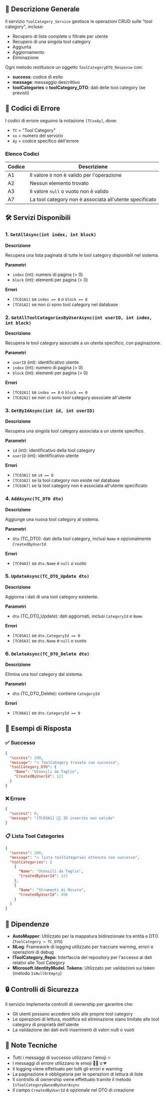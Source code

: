 ## 📌 Descrizione Generale

Il servizio `ToolCategory_Service` gestisce le operazioni CRUD sulle "tool category", incluse:

- Recupero di liste complete o filtrate per utente
- Recupero di una singola tool category
- Aggiunta
- Aggiornamento
- Eliminazione

Ogni metodo restituisce un oggetto `ToolCategoryDTO_Response` con:

- **success**: codice di esito
- **message**: messaggio descrittivo
- **toolCategories** o **toolCategory_DTO**: dati delle tool category (se previsti)

## 🧾 Codici di Errore

I codici di errore seguono la notazione `[TCxxAy]`, dove:

- `TC` = "Tool Category"
- `xx` = numero del servizio
- `Ay` = codice specifico dell'errore

### Elenco Codici

| Codice | Descrizione |
| --- | --- |
| A1 | Il valore `0` non è valido per l'operazione |
| A2 | Nessun elemento trovato |
| A3 | Il valore `null` o vuoto non è valido |
| A7 | La tool category non è associata all'utente specificato |

## 🛠️ Servizi Disponibili

### 1. `GetAllAsync(int index, int block)`

**Descrizione**

Recupera una lista paginata di tutte le tool category disponibili nel sistema.

**Parametri**

- `index` (int): numero di pagina (> 0)
- `block` (int): elementi per pagina (> 0)

**Errori**

- `[TC01A1]` se `index == 0` o `block == 0`
- `[TC01A2]` se non ci sono tool category nel database

### 2. `GetAllToolCategoriesByUserAsync(int userID, int index, int block)`

**Descrizione**

Recupera le tool category associate a un utente specifico, con paginazione.

**Parametri**

- `userID` (int): identificativo utente
- `index` (int): numero di pagina (> 0)
- `block` (int): elementi per pagina (> 0)

**Errori**

- `[TC02A1]` se `index == 0` o `block == 0`
- `[TC02A2]` se non ci sono tool category associate all'utente

### 3. `GetByIdAsync(int id, int userID)`

**Descrizione**

Recupera una singola tool category associata a un utente specifico.

**Parametri**

- `id` (int): identificativo della tool category
- `userID` (int): identificativo utente

**Errori**

- `[TC03A1]` se `id == 0`
- `[TC03A2]` se la tool category non esiste nel database
- `[TC03A7]` se la tool category non è associata all'utente specificato

### 4. `AddAsync(TC_DTO dto)`

**Descrizione**

Aggiunge una nuova tool category al sistema.

**Parametri**

- `dto` (TC_DTO): dati della tool category, inclusi `Name` e opzionalmente `CreatedByUserId`

**Errori**

- `[TC04A3]` se `dto.Name` è `null` o vuoto

### 5. `UpdateAsync(TC_DTO_Update dto)`

**Descrizione**

Aggiorna i dati di una tool category esistente.

**Parametri**

- `dto` (TC_DTO_Update): dati aggiornati, inclusi `CategoryId` e `Name`

**Errori**

- `[TC05A1]` se `dto.CategoryId == 0`
- `[TC05A3]` se `dto.Name` è `null` o vuoto

### 6. `DeleteAsync(TC_DTO_Delete dto)`

**Descrizione**

Elimina una tool category dal sistema.

**Parametri**

- `dto` (TC_DTO_Delete): contiene `CategoryId`

**Errori**

- `[TC06A1]` se `dto.CategoryId == 0`

## 🧪 Esempi di Risposta

### ✅ Successo

```json
{
  "success": 200,
  "message": "🔥 ToolCategory trovato con successo",
  "toolCategory_DTO": {
    "Name": "Utensili da Taglio",
    "CreatedByUserId": 123
  }
}

```

### ❌ Errore

```json
{
  "success": 0,
  "message": "[TC03A1] 🚠🥀 ID inserito non valido"
}

```

### 📋 Lista Tool Categories

```json
{
  "success": 200,
  "message": "🔥 lista toolCategories ottenuta con successo",
  "toolCategories": [
    {
      "Name": "Utensili da Taglio",
      "CreatedByUserId": 123
    },
    {
      "Name": "Strumenti di Misura",
      "CreatedByUserId": 456
    }
  ]
}

```

## 🧰 Dipendenze

- **AutoMapper**: Utilizzato per la mappatura bidirezionale tra entità e DTO (`ToolCategory ↔ TC_DTO`)
- **NLog**: Framework di logging utilizzato per tracciare warning, errori e operazioni di debug
- **IToolCategory_Repo**: Interfaccia del repository per l'accesso ai dati relativi alle Tool Category
- **Microsoft.IdentityModel. Tokens**: Utilizzato per validazioni sui token (metodo `IsNullOrEmpty`)

## 🔒 Controlli di Sicurezza

Il servizio implementa controlli di ownership per garantire che:

- Gli utenti possano accedere solo alle proprie tool category
- Le operazioni di lettura, modifica ed eliminazione siano limitate alle tool category di proprietà dell'utente
- La validazione dei dati eviti inserimenti di valori nulli o vuoti

## 📝 Note Tecniche

- Tutti i messaggi di successo utilizzano l'emoji 🔥
- I messaggi di errore utilizzano le emoji 🚠🥀 o 💔
- Il logging viene effettuato per tutti gli errori e warning
- La paginazione è obbligatoria per le operazioni di lettura di liste
- Il controllo di ownership viene effettuato tramite il metodo `IsToolCategoryOwnedByUserAsync`
- Il campo `CreatedByUserId` è opzionale nel DTO di creazione